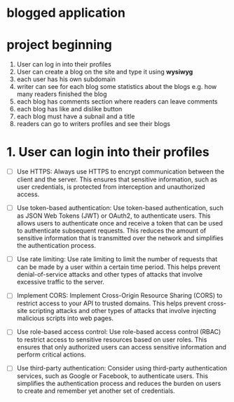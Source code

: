# blogged application 

# project beginning

1. User can log in into their profiles 
2. User can create a blog on the site and type it using **wysiwyg**
3. each user has his own subdomain
4. writer can see for each blog some statistics about the blogs e.g. how many readers finished the blog
5. each blog has comments section where readers can leave comments
6. each blog has like and dislike button
7. each blog must have a subnail and a title
8. readers can go to writers profiles and see their blogs



# 1. User can login into their profiles

- [ ] Use HTTPS: Always use HTTPS to encrypt communication between the client and the server. This ensures that sensitive information, such as user credentials, is protected from interception and unauthorized access.

- [ ] Use token-based authentication: Use token-based authentication, such as JSON Web Tokens (JWT) or OAuth2, to authenticate users. This allows users to authenticate once and receive a token that can be used to authenticate subsequent requests. This reduces the amount of sensitive information that is transmitted over the network and simplifies the authentication process.

- [ ] Use rate limiting: Use rate limiting to limit the number of requests that can be made by a user within a certain time period. This helps prevent denial-of-service attacks and other types of attacks that involve excessive traffic to the server.

- [ ] Implement CORS: Implement Cross-Origin Resource Sharing (CORS) to restrict access to your API to trusted domains. This helps prevent cross-site scripting attacks and other types of attacks that involve injecting malicious scripts into web pages.

- [ ] Use role-based access control: Use role-based access control (RBAC) to restrict access to sensitive resources based on user roles. This ensures that only authorized users can access sensitive information and perform critical actions.

- [ ] Use third-party authentication: Consider using third-party authentication services, such as Google or Facebook, to authenticate users. This simplifies the authentication process and reduces the burden on users to create and remember yet another set of credentials.